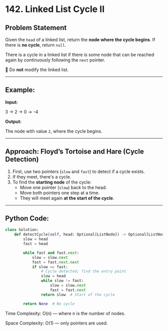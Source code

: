 # 142. Linked List Cycle II

## Problem Statement

Given the `head` of a linked list, return the **node where the cycle begins**. If there is **no cycle**, return `null`.

There is a cycle in a linked list if there is some node that can be reached again by continuously following the `next` pointer.

🚫 Do **not** modify the linked list.

---

## Example:

**Input:**

3 -> 2 -> 0 -> -4 

**Output:**

The node with value `2`, where the cycle begins.

---

## Approach: Floyd’s Tortoise and Hare (Cycle Detection)

1. First, use two pointers (`slow` and `fast`) to detect if a cycle exists.
2. If they meet, there's a cycle.
3. To find the **starting node** of the cycle:
   - Move one pointer (`slow`) back to the head.
   - Move both pointers one step at a time.
   - They will meet again **at the start of the cycle**.

---

## Python Code:

```python
class Solution:
    def detectCycle(self, head: Optional[ListNode]) -> Optional[ListNode]:
        slow = head
        fast = head

        while fast and fast.next:
            slow = slow.next
            fast = fast.next.next
            if slow == fast:
                # Cycle detected; find the entry point
                slow = head
                while slow != fast:
                    slow = slow.next
                    fast = fast.next
                return slow  # Start of the cycle

        return None  # No cycle
```
Time Complexity:
O(n) — where n is the number of nodes.

Space Complexity:
O(1) — only pointers are used.
